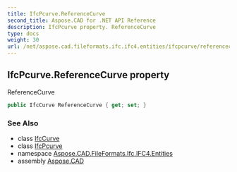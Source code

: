 ```yaml
---
title: IfcPcurve.ReferenceCurve
second_title: Aspose.CAD for .NET API Reference
description: IfcPcurve property. ReferenceCurve
type: docs
weight: 30
url: /net/aspose.cad.fileformats.ifc.ifc4.entities/ifcpcurve/referencecurve/
---
```

## IfcPcurve.ReferenceCurve property

ReferenceCurve

```csharp
public IfcCurve ReferenceCurve { get; set; }
```

### See Also

* class [IfcCurve](../../ifccurve/)
* class [IfcPcurve](../)
* namespace [Aspose.CAD.FileFormats.Ifc.IFC4.Entities](../../ifcpcurve/)
* assembly [Aspose.CAD](../../../)


